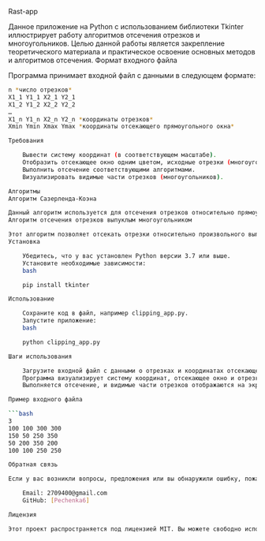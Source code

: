 Rast-app

Данное приложение на Python с использованием библиотеки Tkinter иллюстрирует работу алгоритмов отсечения отрезков и многоугольников. Целью данной работы является закрепление теоретического материала и практическое освоение основных методов и алгоритмов отсечения.
Формат входного файла

Программа принимает входной файл с данными в следующем формате:
```bash
n *число отрезков*
X1_1 Y1_1 X2_1 Y2_1
X1_2 Y1_2 X2_2 Y2_2
…
X1_n Y1_n X2_n Y2_n *координаты отрезков*
Xmin Ymin Xmax Ymax *координаты отсекающего прямоугольного окна*

Требования

    Вывести систему координат (в соответствующем масштабе).
    Отобразить отсекающее окно одним цветом, исходные отрезки (многоугольники) – другим цветом.
    Выполнить отсечение соответствующими алгоритмами.
    Визуализировать видимые части отрезков (многоугольников).

Алгоритмы
Алгоритм Сазерленда-Коэна

Данный алгоритм используется для отсечения отрезков относительно прямоугольного окна. Он основан на кодировании концов отрезков и определении, видны ли они относительно окна.
Алгоритм отсечения отрезков выпуклым многоугольником

Этот алгоритм позволяет отсекать отрезки относительно произвольного выпуклого многоугольника, определяя, какие части отрезков попадают внутрь многоугольника.
Установка

    Убедитесь, что у вас установлен Python версии 3.7 или выше.
    Установите необходимые зависимости:
    bash

    pip install tkinter

Использование

    Сохраните код в файл, например clipping_app.py.
    Запустите приложение:
    bash

    python clipping_app.py

Шаги использования

    Загрузите входной файл с данными о отрезках и координатах отсекающего окна.
    Программа визуализирует систему координат, отсекающее окно и отрезки.
    Выполняется отсечение, и видимые части отрезков отображаются на экране.

Пример входного файла

```bash
3
100 100 300 300
150 50 250 350
50 200 350 200
100 100 250 250

Обратная связь

Если у вас возникли вопросы, предложения или вы обнаружили ошибку, пожалуйста, свяжитесь с разработчиком:

    Email: 2709400@gmail.com
    GitHub: [Pechenka6]

Лицензия

Этот проект распространяется под лицензией MIT. Вы можете свободно использовать, изменять и распространять код в соответствии с условиями лицензии.# line-clipp-app
